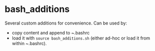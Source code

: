 # bash_additions

Several custom additions for convenience. Can be used by:
- copy content and append to ~.bashrc
- load it with `source bash_additions.sh` (either ad-hoc or load it from within ~.bashrc).

